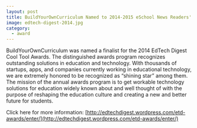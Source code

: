 ```yaml
---
layout: post
title: BuildYourOwnCurriculum Named to 2014-2015 eSchool News Readers' Choice Awards
image: edtech-digest-2014.jpg
category:
  - award
---
```


BuildYourOwnCurriculum was named a finalist for the 2014 EdTech Digest Cool Tool Awards. The distinguished awards program recognizes outstanding solutions in education and technology. With thousands of startups, apps, and companies currently working in educational technology, we are extremely honored to be recognized as “shining star” among them. The mission of the annual awards program is to get workable technology solutions for education widely known about and well thought of with the purpose of reshaping the education culture and creating a new and better future for students.

Click here for more information: [http://edtechdigest.wordpress.com/etd-awards/enter/](http://edtechdigest.wordpress.com/etd-awards/enter/)